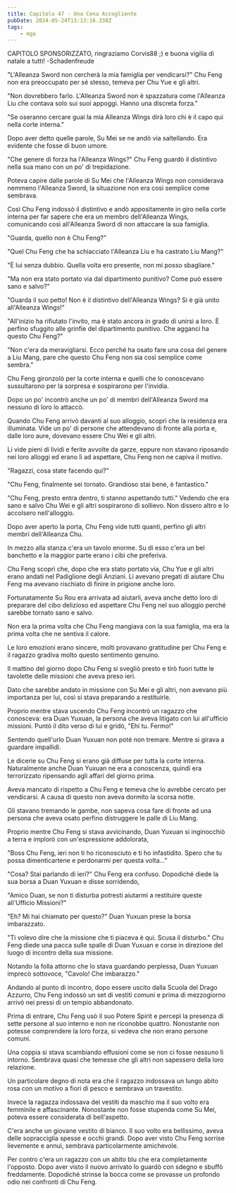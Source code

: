 ```yaml
---
title: Capitolo 47 - Una Cena Accogliente 
pubDate: 2024-05-24T13:13:16.338Z
tags:
    - mga
---
```



CAPITOLO SPONSORIZZATO, ringraziamo Corvis88 ;) e buona vigilia di natale a tutti!
-Schadenfreude


"L'Alleanza Sword non cercherà la mia famiglia per vendicarsi?" Chu Feng non era preoccupato per sé stesso, temeva per Chu Yue e gli altri.


"Non dovrebbero farlo. L'Alleanza Sword non è spazzatura come l'Alleanza Liu che contava solo sui suoi appoggi. Hanno una discreta forza."


"Se oseranno cercare guai la mia Alleanza Wings dirà loro chi è il capo qui nella corte interna."


Dopo aver detto quelle parole, Su Mei se ne andò via saltellando. Era evidente che fosse di buon umore.


"Che genere di forza ha l'Alleanza Wings?" Chu Feng guardò il distintivo nella sua mano con un po' di trepidazione.


Poteva capire dalle parole di Su Mei che l'Alleanza Wings non considerava nemmeno l'Alleanza Sword, la situazione non era così semplice come sembrava.


Così Chu Feng indossò il distintivo e andò appositamente in giro nella corte interna per far sapere che era un membro dell'Alleanza Wings, comunicando così all'Alleanza Sword di non attaccare la sua famiglia.


"Guarda, quello non è Chu Feng?"


"Quel Chu Feng che ha schiacciato l'Alleanza Liu e ha castrato Liu Mang?"


"È lui senza dubbio. Quella volta ero presente, non mi posso sbagliare."


"Ma non era stato portato via dal dipartimento punitivo? Come può essere sano e salvo?"


"Guarda il suo petto! Non è il distintivo dell'Alleanza Wings? Si è già unito all'Alleanza Wings!"


"All'inizio ha rifiutato l'invito, ma è stato ancora in grado di unirsi a loro. È perfino sfuggito alle grinfie del dipartimento punitivo. Che agganci ha questo Chu Feng?"


"Non c'era da meravigliarsi. Ecco perché ha osato fare una cosa del genere a Liu Mang, pare che questo Chu Feng non sia così semplice come sembra."


Chu Feng gironzolò per la corte interna e quelli che lo conoscevano sussultarono per la sorpresa e sospirarono per l'invidia.


Dopo un po' incontrò anche un po' di membri dell'Alleanza Sword ma nessuno di loro lo attaccò.


Quando Chu Feng arrivò davanti al suo alloggio, scoprì che la residenza era illuminata.
Vide un po' di persone che attendevano di fronte alla porta e, dalle loro aure, dovevano essere Chu Wei e gli altri.


Li vide pieni di lividi e ferite avvolte da garze, eppure non stavano riposando nei loro alloggi ed erano lì ad aspettare, Chu Feng non ne capiva il motivo.


"Ragazzi, cosa state facendo qui?"


"Chu Feng, finalmente sei tornato. Grandioso stai bene, è fantastico."


"Chu Feng, presto entra dentro, ti stanno aspettando tutti." Vedendo che era sano e salvo Chu Wei e gli altri sospirarono di sollievo. Non dissero altro e lo accolsero nell'alloggio.


Dopo aver aperto la porta, Chu Feng vide tutti quanti, perfino gli altri membri dell'Alleanza Chu.


In mezzo alla stanza c'era un tavolo enorme. Su di esso c'era un bel banchetto e la maggior parte erano i cibi che preferiva.


Chu Feng scoprì che, dopo che era stato portato via, Chu Yue e gli altri erano andati nel Padiglione degli Anziani. Li avevano pregati di aiutare Chu Feng ma avevano rischiato di finire in prigione anche loro.


Fortunatamente Su Rou era arrivata ad aiutarli, aveva anche detto loro di preparare del cibo delizioso ed aspettare Chu Feng nel suo alloggio perché sarebbe tornato sano e salvo.


Non era la prima volta che Chu Feng mangiava con la sua famiglia, ma era la prima volta che ne sentiva il calore.


Le loro emozioni erano sincere, molti provavano gratitudine per Chu Feng e il ragazzo gradiva molto questo sentimento genuino.


Il mattino del giorno dopo Chu Feng si svegliò presto e tirò fuori tutte le tavolette delle missioni che aveva preso ieri.


Dato che sarebbe andato in missione con Su Mei e gli altri, non avevano più importanza per lui, così si stava preparando a restituirle.


Proprio mentre stava uscendo Chu Feng incontrò un ragazzo che conosceva: era Duan Yuxuan, la persona che aveva litigato con lui all'ufficio missioni. Puntò il dito verso di lui e gridò, "Ehi tu. Fermo!"


Sentendo quell'urlo Duan Yuxuan non poté non tremare. Mentre si girava a guardare impallidì.


Le dicerie su Chu Feng si erano già diffuse per tutta la corte interna. Naturalmente anche Duan Yuxuan ne era a conoscenza, quindi era terrorizzato ripensando agli affari del giorno prima.


Aveva mancato di rispetto a Chu Feng e temeva che lo avrebbe cercato per vendicarsi. A causa di questo non aveva dormito la scorsa notte.


Gli stavano tremando le gambe, non sapeva cosa fare di fronte ad una persona che aveva osato perfino distruggere le palle di Liu Mang.


Proprio mentre Chu Feng si stava avvicinando, Duan Yuxuan si inginocchiò a terra e implorò con un'espressione addolorata,


"Boss Chu Feng, ieri non ti ho riconosciuto e ti ho infastidito. Spero che tu possa dimenticartene e perdonarmi per questa volta..."


"Cosa? Stai parlando di ieri?" Chu Feng era confuso. Dopodiché diede la sua borsa a Duan Yuxuan e disse sorridendo,


"Amico Duan, se non ti disturba potresti aiutarmi a restituire queste all'Ufficio Missioni?"


"Eh? Mi hai chiamato per questo?" Duan Yuxuan prese la borsa imbarazzato.


"Ti volevo dire che la missione che ti piaceva è qui. Scusa il disturbo." Chu Feng diede una pacca sulle spalle di Duan Yuxuan e corse in direzione del luogo di incontro della sua missione.


Notando la folla attorno che lo stava guardando perplessa, Duan Yuxuan imprecò sottovoce, "Cavolo! Che imbarazzo."


Andando al punto di incontro, dopo essere uscito dalla Scuola del Drago Azzurro, Chu Feng indossò un set di vestiti comuni e prima di mezzogiorno arrivò nei pressi di un tempio abbandonato.


Prima di entrare, Chu Feng usò il suo Potere Spirit e percepì la presenza di sette persone al suo interno e non ne riconobbe quattro. Nonostante non potesse comprendere la loro forza, si vedeva che non erano persone comuni.


Una coppia si stava scambiando effusioni come se non ci fosse nessuno lì intorno. Sembrava quasi che temesse che gli altri non sapessero della loro relazione.


Un particolare degno di nota era che il ragazzo indossava un lungo abito rosa con un motivo a fiori di pesco e sembrava un travestito.


Invece la ragazza indossava dei vestiti da maschio ma il suo volto era femminile e affascinante.
Nonostante non fosse stupenda come Su Mei, poteva essere considerata di bell'aspetto.


C'era anche un giovane vestito di bianco. Il suo volto era bellissimo, aveva delle sopracciglia spesse e occhi grandi. Dopo aver visto Chu Feng sorrise lievemente e annuì, sembrava particolarmente amichevole.


Per contro c'era un ragazzo con un abito blu che era completamente l'opposto. Dopo aver visto il nuovo arrivato lo guardò con sdegno e sbuffò freddamente. Dopodiché strinse la bocca come se provasse un profondo odio nei confronti di Chu Feng.



